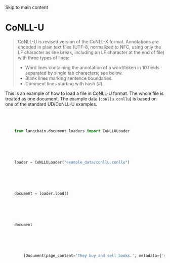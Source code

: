 

Skip to main content

# CoNLL-U

> CoNLL-U is revised version of the CoNLL-X format. Annotations are encoded in plain text files (UTF-8, normalized to NFC, using only the LF character as line break, including an LF character at the
> end of file) with three types of lines:
>
>   * Word lines containing the annotation of a word/token in 10 fields separated by single tab characters; see below.
>   * Blank lines marking sentence boundaries.
>   * Comment lines starting with hash (#).
>

This is an example of how to load a file in CoNLL-U format. The whole file is treated as one document. The example data (`conllu.conllu`) is based on one of the standard UD/CoNLL-U examples.

```python




    from langchain.document_loaders import CoNLLULoader



```


```python




    loader = CoNLLULoader("example_data/conllu.conllu")



```


```python




    document = loader.load()



```


```python




    document



```


```python




        [Document(page_content='They buy and sell books.', metadata={'source': 'example_data/conllu.conllu'})]



```
